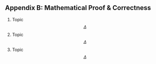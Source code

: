 ## Appendix B: Mathematical Proof & Correctness
1. Topic
$$
\Delta
$$
2. Topic
$$
\Delta
$$
3. Topic
$$
\Delta
$$ 